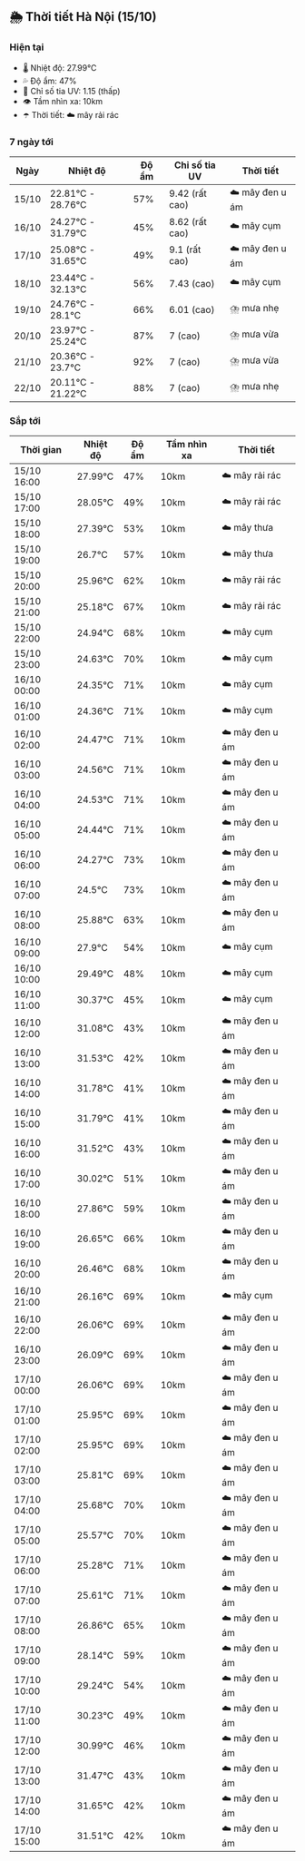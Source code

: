 ## 🌦️ Thời tiết Hà Nội (15/10)

### Hiện tại

- 🌡️ Nhiệt độ: 27.99℃
- 💦 Độ ẩm: 47%
- 🌟 Chỉ số tia UV: 1.15 (thấp)
- 👁️ Tầm nhìn xa: 10km
- ☂️ Thời tiết: ☁️ mây rải rác

### 7 ngày tới

| Ngày | Nhiệt độ | Độ ẩm | Chỉ số tia UV | Thời tiết |
| --- | --- | --- | --- | --- |
| 15/10 | 22.81℃ - 28.76℃ | 57% | 9.42 (rất cao) | ☁️ mây đen u ám |
| 16/10 | 24.27℃ - 31.79℃ | 45% | 8.62 (rất cao) | ☁️ mây cụm |
| 17/10 | 25.08℃ - 31.65℃ | 49% | 9.1 (rất cao) | ☁️ mây đen u ám |
| 18/10 | 23.44℃ - 32.13℃ | 56% | 7.43 (cao) | ☁️ mây cụm |
| 19/10 | 24.76℃ - 28.1℃ | 66% | 6.01 (cao) | ⛈️ mưa nhẹ |
| 20/10 | 23.97℃ - 25.24℃ | 87% | 7 (cao) | ⛈️ mưa vừa |
| 21/10 | 20.36℃ - 23.7℃ | 92% | 7 (cao) | ⛈️ mưa vừa |
| 22/10 | 20.11℃ - 21.22℃ | 88% | 7 (cao) | ⛈️ mưa nhẹ |

### Sắp tới

| Thời gian | Nhiệt độ | Độ ẩm | Tầm nhìn xa | Thời tiết |
| --- | --- | --- | --- | --- |
| 15/10 16:00 | 27.99℃ | 47% | 10km | ☁️ mây rải rác |
| 15/10 17:00 | 28.05℃ | 49% | 10km | ☁️ mây rải rác |
| 15/10 18:00 | 27.39℃ | 53% | 10km | ☁️ mây thưa |
| 15/10 19:00 | 26.7℃ | 57% | 10km | ☁️ mây thưa |
| 15/10 20:00 | 25.96℃ | 62% | 10km | ☁️ mây rải rác |
| 15/10 21:00 | 25.18℃ | 67% | 10km | ☁️ mây rải rác |
| 15/10 22:00 | 24.94℃ | 68% | 10km | ☁️ mây cụm |
| 15/10 23:00 | 24.63℃ | 70% | 10km | ☁️ mây cụm |
| 16/10 00:00 | 24.35℃ | 71% | 10km | ☁️ mây cụm |
| 16/10 01:00 | 24.36℃ | 71% | 10km | ☁️ mây cụm |
| 16/10 02:00 | 24.47℃ | 71% | 10km | ☁️ mây đen u ám |
| 16/10 03:00 | 24.56℃ | 71% | 10km | ☁️ mây đen u ám |
| 16/10 04:00 | 24.53℃ | 71% | 10km | ☁️ mây đen u ám |
| 16/10 05:00 | 24.44℃ | 71% | 10km | ☁️ mây đen u ám |
| 16/10 06:00 | 24.27℃ | 73% | 10km | ☁️ mây đen u ám |
| 16/10 07:00 | 24.5℃ | 73% | 10km | ☁️ mây đen u ám |
| 16/10 08:00 | 25.88℃ | 63% | 10km | ☁️ mây đen u ám |
| 16/10 09:00 | 27.9℃ | 54% | 10km | ☁️ mây cụm |
| 16/10 10:00 | 29.49℃ | 48% | 10km | ☁️ mây cụm |
| 16/10 11:00 | 30.37℃ | 45% | 10km | ☁️ mây cụm |
| 16/10 12:00 | 31.08℃ | 43% | 10km | ☁️ mây đen u ám |
| 16/10 13:00 | 31.53℃ | 42% | 10km | ☁️ mây đen u ám |
| 16/10 14:00 | 31.78℃ | 41% | 10km | ☁️ mây đen u ám |
| 16/10 15:00 | 31.79℃ | 41% | 10km | ☁️ mây đen u ám |
| 16/10 16:00 | 31.52℃ | 43% | 10km | ☁️ mây đen u ám |
| 16/10 17:00 | 30.02℃ | 51% | 10km | ☁️ mây đen u ám |
| 16/10 18:00 | 27.86℃ | 59% | 10km | ☁️ mây đen u ám |
| 16/10 19:00 | 26.65℃ | 66% | 10km | ☁️ mây đen u ám |
| 16/10 20:00 | 26.46℃ | 68% | 10km | ☁️ mây đen u ám |
| 16/10 21:00 | 26.16℃ | 69% | 10km | ☁️ mây cụm |
| 16/10 22:00 | 26.06℃ | 69% | 10km | ☁️ mây đen u ám |
| 16/10 23:00 | 26.09℃ | 69% | 10km | ☁️ mây đen u ám |
| 17/10 00:00 | 26.06℃ | 69% | 10km | ☁️ mây đen u ám |
| 17/10 01:00 | 25.95℃ | 69% | 10km | ☁️ mây đen u ám |
| 17/10 02:00 | 25.95℃ | 69% | 10km | ☁️ mây đen u ám |
| 17/10 03:00 | 25.81℃ | 69% | 10km | ☁️ mây đen u ám |
| 17/10 04:00 | 25.68℃ | 70% | 10km | ☁️ mây đen u ám |
| 17/10 05:00 | 25.57℃ | 70% | 10km | ☁️ mây đen u ám |
| 17/10 06:00 | 25.28℃ | 71% | 10km | ☁️ mây đen u ám |
| 17/10 07:00 | 25.61℃ | 71% | 10km | ☁️ mây đen u ám |
| 17/10 08:00 | 26.86℃ | 65% | 10km | ☁️ mây đen u ám |
| 17/10 09:00 | 28.14℃ | 59% | 10km | ☁️ mây đen u ám |
| 17/10 10:00 | 29.24℃ | 54% | 10km | ☁️ mây đen u ám |
| 17/10 11:00 | 30.23℃ | 49% | 10km | ☁️ mây đen u ám |
| 17/10 12:00 | 30.99℃ | 46% | 10km | ☁️ mây đen u ám |
| 17/10 13:00 | 31.47℃ | 43% | 10km | ☁️ mây đen u ám |
| 17/10 14:00 | 31.65℃ | 42% | 10km | ☁️ mây đen u ám |
| 17/10 15:00 | 31.51℃ | 42% | 10km | ☁️ mây đen u ám |
